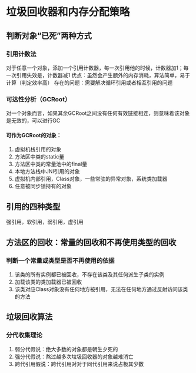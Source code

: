 # 垃圾回收器和内存分配策略
## 判断对象“已死”两种方式
### 引用计数法
对于任意一个对象，添加一个引用计数器，每一次引用他的时候，计数器加1；每一次引用失效是，计数器减1
优点：虽然会产生额外的内存消耗，算法简单，易于计算（判定效率高）
存在的问题：需要解决循环引用或者相互引用的问题
### 可达性分析（GCRoot）
对一个对象而言，如果其余GCRoot之间没有任何有效链接相连，则意味着该对象是无效的，可以进行GC
#### 可作为GCRoot的对象：
1. 虚拟机栈引用的对象
1. 方法区中类的static量
1. 方法区中类的常量池中的final量
1. 本地方法栈中JNI引用的对象
1. 虚拟机内部引用，Class对象，一些常驻的异常对象，系统类加载器
1. 任意被同步锁持有的对象
## 引用的四种类型
强引用，软引用，弱引用，虚引用
## 方法区的回收：常量的回收和不再使用类型的回收
### 判断一个常量或类型是否不再使用的依据
1. 该类的所有实例都已被回收，不存在该类及其任何派生子类的实例
1. 加载该类的类加载器已被回收
1. 该类对应Class对象没有任何地方被引用，无法在任何地方通过反射访问该类的方法

## 垃圾回收算法
### 分代收集理论
1. 弱分代假说：绝大多数的对象都是朝生夕死的
1. 强分代假说：熬过越多次垃圾回收器的对象越难消亡
1. 跨代引用假说：跨代引用对对于同代引用来说占极其少数












